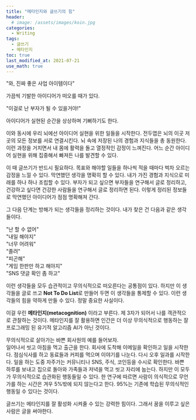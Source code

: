 ```yaml
---
title: "메타인지와 글쓰기의 힘" 
header:
  # image: /assets/images/koin.jpg
categories:
  - Writing
tags:
  - 글쓰기
  - 메타인지
toc: true
last_modified_at: 2021-07-21
use_math: true
---
```


 "와, 진짜 좋은 사업 아이템이다"  

 가끔씩 기발한 아이디어가 떠오를 때가 있다.  

 "이걸로 난 부자가 될 수 있을거야!"  

 아이디어가 실현된 순간을 상상하며 기뻐하기도 한다.  

 이와 동시에 우리 뇌에선 아이디어 실현을 위한 일들을 시작한다. 전두엽은 뇌의 이곳 저곳의 모든 정보를 서로 연결시킨다. 뇌 속에 저장된 나의 경험과 지식들을 총 동원한다. 이런 과정을 거치면서 내 몸에 활력을 돌고 열정적인 감정이 느껴진다. 어느 순간 아이디어 실현을 위해 집중해서 빠져든 나를 발견할 수 있다.  
 
 이 때 글쓰기가 반드시 필요하다. 목표와 해야할 일들을 하나씩 적을 때마다 벅차 오르는 감정을 느낄 수 있다. 막연했던 생각을 명확히 할 수 있다. 내가 가진 경험과 지식으로 미래를 하나 하나 조립할 수 있다. 부자가 되고 싶으면 부자들을 연구해서 글로 정리하고, 건강하고 싶다면 건강한 사람들을 연구해서 글로 정리하면 된다. 이렇게 정리된 정보들로 막연했던 아이디어가 점점 명확해져 간다.

 그 다음 단계는 방해가 되는 생각들을 정리하는 것이다. 내가 찾은 건 다음과 같은 생각들이다.

 "난 할 수 없어"  
 "내일 해야지"  
 "너무 어려워"   
 "졸려"  
 "피곤해"  
 "게임 한판만 하고 해야지"  
 "SNS 댓글 확인 좀 하고"

 이런 생각들을 모두 습관적이고 무의식적으로 떠오른다는 공통점이 있다.
 하지만 이 생각들을 글로 쓰고 **Not To Do List**로 만들어 두면 이 생각들을 통제할 수 있다.
 이런 생각들의 힘을 약하게 만들 수 있다. 정말 중요한 사실이다.

 이걸 우린 **메타인지(metacognition)** 이라고 부른다. 제 3자가 되어서 나를 객관적으로 관찰하는 것이다. 메타인지를 잘 활용하면 인간은 더 이상 무의식적으로 행동하는 잘 프로그래밍 된 유기적 알고리즘 AI가 아닌 것이다.

 무의식적으로 살아가는 바쁜 회사원의 예를 들어보자.  
 일어나서 씻고 아침을 먹고 출근을 한다. 회사에 도착해 이메일을 확인하고 일을 시작한다. 점심식사를 하고 동료들과 커피를 먹으며 이야기를 나눈다. 다시 오후 일과를 시작한다. 일을 하는 도중 자주가는 커뮤니티나 SNS, 주식, 코인등을 수시로 확인한다. 바쁜 하루를 보내고 집으로 돌아와 가족들과 저녁을 먹고 씻고 자리에 눕는다.
 하지만 이 모두가 무의식적으로 습관화된 행동들일 수 있다. 한 연구에 따르면 사람이 의식적으로 무언가를 하는 시간은 겨우 5%밖에 되지 않는다고 한다. 95%는 기존에 학습된 무의식적인 행동일 수 있다는 것이다.

 글쓰기는 메타인지를 잘 활성화 시켜줄 수 있는 강력한 힘이다. 그래서 꿈을 이루고 싶은 사람은 글을 써야한다. 